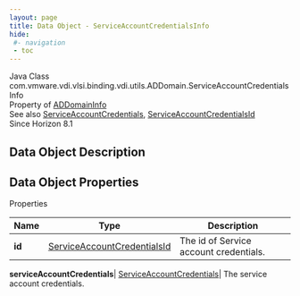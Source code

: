 ```yaml
---
layout: page
title: Data Object - ServiceAccountCredentialsInfo
hide:
 #- navigation
 - toc
---
```






Java Class
    com.vmware.vdi.vlsi.binding.vdi.utils.ADDomain.ServiceAccountCredentialsInfo  
Property of
     [ADDomainInfo](vdi.utils.ADDomain.ADDomainInfo.md#field_detail)  
See also
     [ServiceAccountCredentials](vdi.utils.ADDomain.ServiceAccountCredentials.md), [ServiceAccountCredentialsId](vdi.entity.ServiceAccountCredentialsId.md)  
Since 
    Horizon 8.1

## Data Object Description 

## Data Object Properties

Properties

Name |  Type |  Description   
---|---|---  
**id**| [ServiceAccountCredentialsId](vdi.entity.ServiceAccountCredentialsId.md)|  The id of Service account credentials.   
  
**serviceAccountCredentials**| [ServiceAccountCredentials](vdi.utils.ADDomain.ServiceAccountCredentials.md)|  The service account credentials.   
  
  
  

  
  


